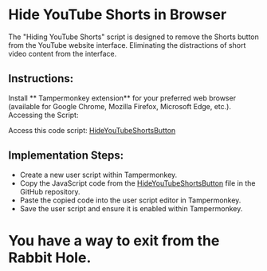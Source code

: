 

# Hide YouTube Shorts in Browser

The "Hiding YouTube Shorts" script is designed to remove the Shorts button from the YouTube website interface. Eliminating the distractions of short video content from the interface.

## Instructions:

Install ** Tampermonkey extension** for your preferred web browser (available for Google Chrome, Mozilla Firefox, Microsoft Edge, etc.).
Accessing the Script:

Access this code script: [HideYouTubeShortsButton](https://github.com/Sathvik-Chowdary-Veerapaneni/Hide_Youtube_Shorts/blob/main/Hide_Youtube_Shorts.js)

## Implementation Steps:

- Create a new user script within Tampermonkey.
- Copy the JavaScript code from the [HideYouTubeShortsButton](https://github.com/Sathvik-Chowdary-Veerapaneni/Hide_Youtube_Shorts/blob/main/Hide_Youtube_Shorts.js) file in the GitHub repository.
- Paste the copied code into the user script editor in Tampermonkey.
- Save the user script and ensure it is enabled within Tampermonkey.


# You have a way to exit from the Rabbit Hole.
